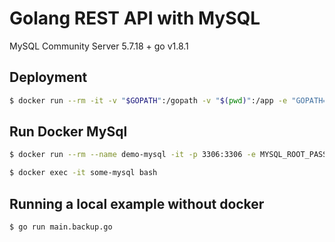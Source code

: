 # Golang REST API with MySQL

MySQL Community Server 5.7.18 + go v1.8.1


## Deployment
 
```bash
$ docker run --rm -it -v "$GOPATH":/gopath -v "$(pwd)":/app -e "GOPATH=/gopath" -w /app golang:1.4.2 sh -c 'CGO_ENABLED=0 go build -a --installsuffix cgo --ldflags="-s" -o your_binary_name'
```



## Run Docker MySql

```bash
$ docker run --rm --name demo-mysql -it -p 3306:3306 -e MYSQL_ROOT_PASSWORD=123456 -d mysql
```


```bash
$ docker exec -it some-mysql bash
```

## Running a local example without docker

```bash
$ go run main.backup.go
```
